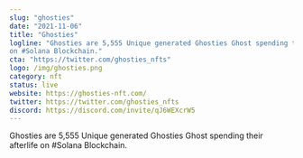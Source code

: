 ```yaml
---
slug: "ghosties"
date: "2021-11-06"
title: "Ghosties"
logline: "Ghosties are 5,555 Unique generated Ghosties Ghost spending their afterlife
on #Solana Blockchain."
cta: "https://twitter.com/ghosties_nfts"
logo: /img/ghosties.png
category: nft
status: live
website: https://ghosties-nft.com/
twitter: https://twitter.com/ghosties_nfts
discord: https://discord.com/invite/qJ6WEXcrW5
---
```


Ghosties are 5,555 Unique generated Ghosties Ghost spending their afterlife
on #Solana Blockchain.
